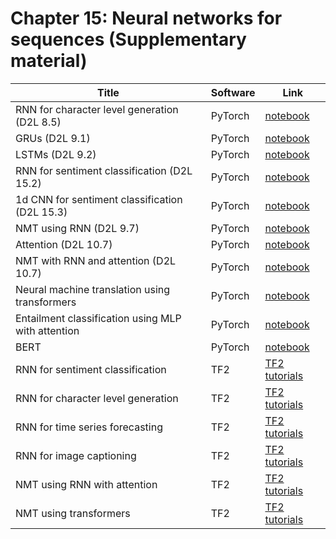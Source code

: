 # Chapter 15: Neural networks for sequences   (Supplementary material)


[rnn_torch]: https://colab.research.google.com/github/probml/pyprobml/blob/master/notebooks/rnn_torch.ipynb
[gru_torch]: https://colab.research.google.com/github/probml/pyprobml/blob/master/notebooks/gru_torch.ipynb
[lstm_torch]: https://colab.research.google.com/github/probml/pyprobml/blob/master/notebooks/lstm_torch.ipynb
[nmt_torch]: https://colab.research.google.com/github/probml/pyprobml/blob/master/notebooks/nmt_torch.ipynb
[attention_torch]: https://colab.research.google.com/github/probml/pyprobml/blob/master/notebooks/attention_torch.ipynb
[nmt_attention_torch]: https://colab.research.google.com/github/probml/pyprobml/blob/master/notebooks/nmt_attention_torch.ipynb
[transformers_torch]: https://colab.research.google.com/github/probml/pyprobml/blob/master/notebooks/transformers_torch.ipynb
[rnn_sentiment_torch]: https://colab.research.google.com/github/probml/pyprobml/blob/master/notebooks/rnn_sentiment_torch.ipynb
[cnn1d_sentiment_torch]: https://colab.research.google.com/github/probml/pyprobml/blob/master/notebooks/cnn1d_sentiment_torch.ipynb
[entailment_attention_mlp_torch]: https://colab.research.google.com/github/probml/pyprobml/blob/master/notebooks/entailment_attention_mlp_torch.ipynb
[bert_torch]: https://colab.research.google.com/github/probml/pyprobml/blob/master/notebooks/bert_torch.ipynb

|Title|Software|Link|
|-----------|----|----|
|RNN for character level generation (D2L 8.5)|PyTorch|[notebook][rnn_torch] |
|GRUs (D2L 9.1)|PyTorch|[notebook][gru_torch] |
|LSTMs (D2L 9.2)|PyTorch|[notebook][lstm_torch] |
|RNN for sentiment classification (D2L 15.2)| PyTorch | [notebook][rnn_sentiment_torch]
|1d CNN for sentiment classification (D2L 15.3)| PyTorch | [notebook][cnn1d_sentiment_torch]
|NMT using RNN (D2L 9.7)|PyTorch|[notebook][nmt_torch] |
|Attention (D2L 10.7)|PyTorch|[notebook][attention_torch] |
|NMT with RNN and attention (D2L 10.7)|PyTorch|[notebook][nmt_attention_torch] |
|Neural machine translation using transformers|PyTorch|[notebook][transformers_torch] |
|Entailment classification using MLP with attention| PyTorch| [notebook][entailment_attention_mlp_torch] |
|BERT| PyTorch| [notebook][bert_torch] |
|RNN for sentiment classification|TF2|[TF2 tutorials](https://www.tensorflow.org/tutorials/text/text_classification_rnn)
|RNN for character level generation|TF2|[TF2 tutorials](https://www.tensorflow.org/tutorials/text/text_generation)
|RNN for time series forecasting|TF2|[TF2 tutorials](https://www.tensorflow.org/tutorials/structured_data/time_series)
|RNN for image captioning|TF2|[TF2 tutorials](https://www.tensorflow.org/tutorials/text/image_captioning)
|NMT using RNN with attention|TF2|[TF2 tutorials](https://www.tensorflow.org/tutorials/text/nmt_with_attention)
|NMT using transformers|TF2|[TF2 tutorials](https://www.tensorflow.org/tutorials/text/transformer)




